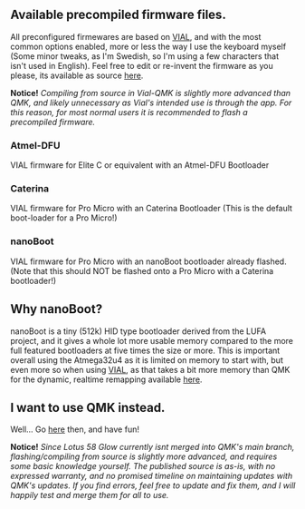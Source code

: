 ## Available precompiled firmware files.
All preconfigured firmewares are based on [VIAL](https://get.vial.today), and with the most common options enabled, more or less the way I use the keyboard myself (Some minor tweaks, as I'm Swedish, so I'm using a few characters that isn't used in English). Feel free to edit or re-invent the firmware as you please, its available as source [here](https://github.com/TweetyDaBird/vial-qmk).

**Notice!** *Compiling from source in Vial-QMK is slightly more advanced than QMK, and likely unnecessary as Vial's intended use is through the app. For this reason, for most normal users it is recommended to flash a precompiled firmware.*

### Atmel-DFU
VIAL firmware for Elite C or equivalent with an Atmel-DFU Bootloader

### Caterina
VIAL firmware for Pro Micro with an Caterina Bootloader (This is the default boot-loader for a Pro Micro!)

### nanoBoot
VIAL firmware for Pro Micro with an nanoBoot bootloader already flashed. (Note that this should NOT be flashed onto a Pro Micro with a Caterina bootloader!)

## Why nanoBoot?
nanoBoot is a tiny (512k) HID type bootloader derived from the LUFA project, and it gives a whole lot more usable memory compared to the more full featured bootloaders at five times the size or more. This is important overall using the Atmega32u4 as it is limited on memory to start with, but even more so when using [VIAL](https://get.vial.today), as that takes a bit more memory than QMK for the dynamic, realtime remapping available [here](https://vial.rocks).

## I want to use QMK instead.
Well... Go [here](https://github.com/TweetyDaBird/qmk_firmware) then, and have fun!

**Notice!** *Since Lotus 58 Glow currently isnt merged into QMK's main branch, flashing/compiling from source is slightly more advanced, and requires some basic knowledge yourself. The published source is as-is, with no expressed warranty, and no promised timeline on maintaining updates with QMK's updates. If you find errors, feel free to update and fix them, and I will happily test and merge them for all to use.*
